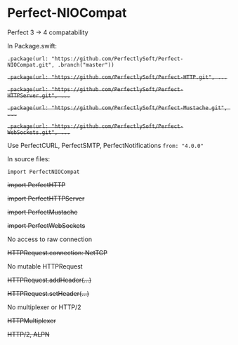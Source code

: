 # Perfect-NIOCompat
Perfect 3 -> 4 compatability 

In Package.swift:

`.package(url: "https://github.com/PerfectlySoft/Perfect-NIOCompat.git", .branch("master"))`

<strike>`.package(url: "https://github.com/PerfectlySoft/Perfect-HTTP.git", ...`</strike>

<strike>`.package(url: "https://github.com/PerfectlySoft/Perfect-HTTPServer.git", ...`</strike>

<strike>`.package(url: "https://github.com/PerfectlySoft/Perfect-Mustache.git", ...`</strike>

<strike>`.package(url: "https://github.com/PerfectlySoft/Perfect-WebSockets.git", ...`</strike>

Use PerfectCURL, PerfectSMTP, PerfectNotifications `from: "4.0.0"`

In source files:

`import PerfectNIOCompat`

<strike>import PerfectHTTP</strike>

<strike>import PerfectHTTPServer</strike>

<strike>import PerfectMustache</strike>

<strike>import PerfectWebSockets</strike>

No access to raw connection

<strike>HTTPRequest.connection: NetTCP</strike>

No mutable HTTPRequest

<strike>HTTPRequest.addHeader(...)</strike>

<strike>HTTPRequest.setHeader(...)</strike>

No multiplexer or HTTP/2

<strike>HTTPMultiplexer</strike>

<strike>HTTP/2, ALPN</strike>

